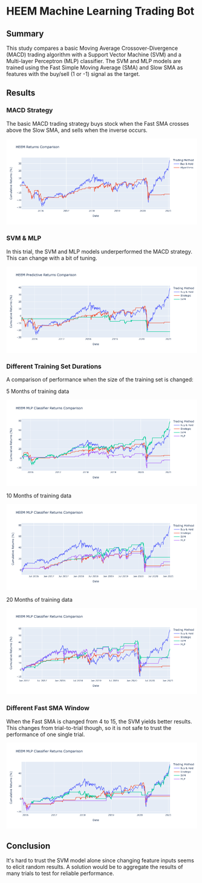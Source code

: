 # HEEM Machine Learning Trading Bot

## Summary

This study compares a basic Moving Average Crossover-Divergence (MACD) trading algorithm with a Support Vector Machine (SVM) and a Multi-layer Perceptron (MLP) classifier. The SVM and MLP models are trained using the Fast Simple Moving Average (SMA) and Slow SMA as features with the buy/sell (1 or -1) signal as the target.

## Results

### MACD Strategy

The basic MACD trading strategy buys stock when the Fast SMA crosses above the Slow SMA, and sells when the inverse occurs.

![A chart displaying the MACD trading strategy vs a simple buy & hold strategy](images/heem-macd-returns.png)

### SVM & MLP

In this trial, the SVM and MLP models underperformed the MACD strategy. This can change with a bit of tuning.

![A chart displaying the SVM trading strategy](images/heem-svm-returns.png)

### Different Training Set Durations

A comparison of performance when the size of the training set is changed:

5 Months of training data

![A chart displaying the SVM trading strategy](images/heem-all-returns-5mo.png)

10 Months of training data

![A chart displaying the SVM trading strategy](images/heem-all-returns-10mo.png)

20 Months of training data

![A chart displaying the SVM trading strategy](images/heem-all-returns-20mo.png)

### Different Fast SMA Window

When the Fast SMA is changed from 4 to 15, the SVM yields better results. This changes from trial-to-trial though, so it is not safe to trust the performance of one single trial.

![A chart displaying the SVM trading strategy](images/heem-all-returns-15-100.png)

## Conclusion

It's hard to trust the SVM model alone since changing feature inputs seems to elicit random results. A solution would be to aggregate the results of many trials to test for reliable performance.